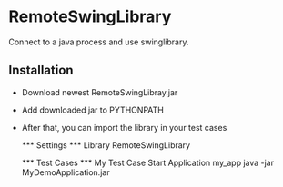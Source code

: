 RemoteSwingLibrary
==================

Connect to a java process and use swinglibrary.

Installation
------------

* Download newest RemoteSwingLibray.jar
* Add downloaded jar to PYTHONPATH
* After that, you can import the library in your test cases

    *** Settings ***
    Library    RemoteSwingLibrary
    
    *** Test Cases ***
    My Test Case
        Start Application    my_app    java -jar MyDemoApplication.jar

